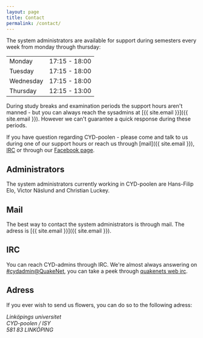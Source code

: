 ```yaml
---
layout: page
title: Contact
permalink: /contact/
---
```


The system administrators are available for support during semesters every week from monday through thursday:

<table>
	<tr>
		<td> Monday </td>    <td> 17:15 - 18:00 </td>
	</tr>
	<tr>
		<td> Tuesday </td>   <td> 17:15 - 18:00 </td>
	</tr>
	<tr>
		<td> Wednesday </td> <td> 17:15 - 18:00 </td>
	</tr>
	<tr>
		<td> Thursday </td>  <td> 12:15 - 13:00 </td>
	</tr>
</table>

During study breaks and examination periods the support hours aren't manned - but you can always reach the sysadmins at [{{ site.email }}]({{ site.email }}). However we can't guarantee a quick response during these periods.

If you have question regarding CYD-poolen - please come and talk to us during one of our support hours or reach us through [mail]({{ site.email }}), [IRC](irc://#cydadmin@irc.quakenet.org) or through our [Facebook page](https://www.facebook.com/CYDpoolen).

## Administrators

The system administrators currently working in CYD-poolen are Hans-Filip Elo, Victor Näslund and Christian Luckey.

## Mail
The best way to contact the system administrators is through mail. The adress is [{{ site.email }}]({{ site.email }}).

## IRC
You can reach CYD-admins through IRC. We're almost always answering on [#cydadmin@QuakeNet](irc://se.quakenet.org/#cydadmin), you can take a peek through [quakenets web irc](http://webchat.quakenet.org/?channels=cydadmin).

## Adress
If you ever wish to send us flowers, you can do so to the following adress:

<address>
Linköpings universitet<br>
CYD-poolen / ISY<br>
581 83 LINKÖPING<br>
</address>
